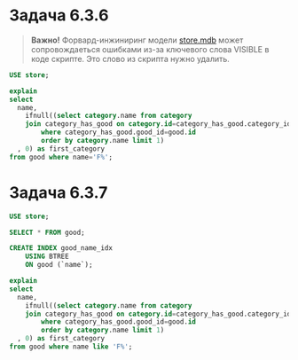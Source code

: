 # Задача 6.3.6

> **Важно!** Форвард-инжиниринг модели [store.mdb](https://github.com/amyasnov/stepic-db-intro/tree/master/week_5) может сопровождаеться ошибками из-за ключевого слова VISIBLE в коде скрипте. Это слово из скрипта нужно удалить.

```sql
USE store;

explain
select 
  name, 
    ifnull((select category.name from category 
    join category_has_good on category.id=category_has_good.category_id
        where category_has_good.good_id=good.id
        order by category.name limit 1)
  , 0) as first_category 
from good where name='F%';
```

# Задача 6.3.7

```sql
USE store;

SELECT * FROM good;

CREATE INDEX good_name_idx
    USING BTREE
    ON good (`name`);

explain
select 
  name, 
    ifnull((select category.name from category 
    join category_has_good on category.id=category_has_good.category_id
        where category_has_good.good_id=good.id
        order by category.name limit 1)
  , 0) as first_category 
from good where name like 'F%';
```

